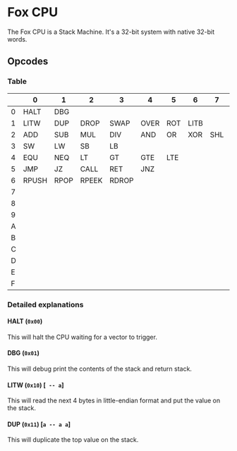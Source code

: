 # Fox CPU

The Fox CPU is a Stack Machine.
It's a 32-bit system with native 32-bit words.

## Opcodes

### Table 

|      | 0     | 1    | 2     | 3     | 4    | 5    | 6    | 7    | 8    | 9    | A    | B    | C    | D    | E    | F    |
| ---- | ----- | ---- | ----- | ----- | ---- | ---- | ---- | ---- | ---- | ---- | ---- | ---- | ---- | ---- | ---- | ---- |
| 0    | HALT  | DBG  |       |       |      |      |      |      |      |      |      |      |      |      |      |      |
| 1    | LITW  | DUP  | DROP  | SWAP  | OVER | ROT  | LITB |      |      |      |      |      |      |      |      |      |
| 2    | ADD   | SUB  | MUL   | DIV   | AND  | OR   | XOR  | SHL  | SHR  | INC  | DEC  | SAR  | NOT  |      |      |      |
| 3    | SW    | LW   | SB    | LB    |      |      |      |      |      |      |      |      |      |      |      |      |
| 4    | EQU   | NEQ  | LT    | GT    | GTE  | LTE  |      |      |      |      |      |      |      |      |      |      |
| 5    | JMP   | JZ   | CALL  | RET   | JNZ  |      |      |      |      |      |      |      |      |      |      |      |
| 6    | RPUSH | RPOP | RPEEK | RDROP |      |      |      |      |      |      |      |      |      |      |      |      |
| 7    |       |      |       |       |      |      |      |      |      |      |      |      |      |      |      |      |
| 8    |       |      |       |       |      |      |      |      |      |      |      |      |      |      |      |      |
| 9    |       |      |       |       |      |      |      |      |      |      |      |      |      |      |      |      |
| A    |       |      |       |       |      |      |      |      |      |      |      |      |      |      |      |      |
| B    |       |      |       |       |      |      |      |      |      |      |      |      |      |      |      |      |
| C    |       |      |       |       |      |      |      |      |      |      |      |      |      |      |      |      |
| D    |       |      |       |       |      |      |      |      |      |      |      |      |      |      |      |      |
| E    |       |      |       |       |      |      |      |      |      |      |      |      |      |      |      |      |
| F    |       |      |       |       |      |      |      |      |      |      |      |      |      |      |      |      |

### Detailed explanations
#### HALT (`0x00`)
This will halt the CPU waiting for a vector to trigger.

#### DBG (`0x01`)
This will debug print the contents of the stack and return stack.

#### LITW (`0x10`) [` -- a`]
This will read the next 4 bytes in little-endian format and put the value on the stack.

#### DUP (`0x11`) [`a -- a a`]
This will duplicate the top value on the stack.
